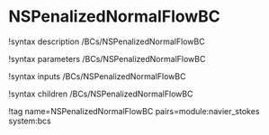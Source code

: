 # NSPenalizedNormalFlowBC

!syntax description /BCs/NSPenalizedNormalFlowBC

!syntax parameters /BCs/NSPenalizedNormalFlowBC

!syntax inputs /BCs/NSPenalizedNormalFlowBC

!syntax children /BCs/NSPenalizedNormalFlowBC

!tag name=NSPenalizedNormalFlowBC pairs=module:navier_stokes system:bcs
